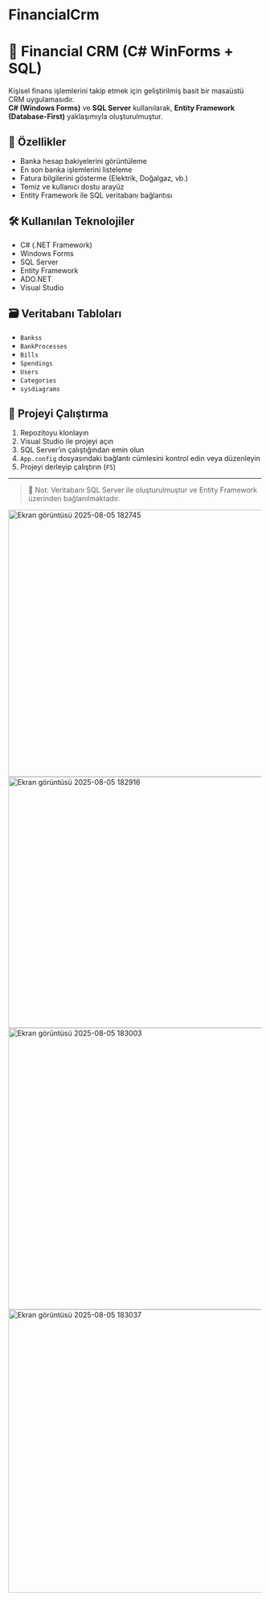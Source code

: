# FinancialCrm
# 💼 Financial CRM (C# WinForms + SQL)

Kişisel finans işlemlerini takip etmek için geliştirilmiş basit bir masaüstü CRM uygulamasıdır.  
**C# (Windows Forms)** ve **SQL Server** kullanılarak, **Entity Framework (Database-First)** yaklaşımıyla oluşturulmuştur.

## 🔹 Özellikler

- Banka hesap bakiyelerini görüntüleme  
- En son banka işlemlerini listeleme  
- Fatura bilgilerini gösterme (Elektrik, Doğalgaz, vb.)  
- Temiz ve kullanıcı dostu arayüz  
- Entity Framework ile SQL veritabanı bağlantısı

## 🛠 Kullanılan Teknolojiler

- C# (.NET Framework)  
- Windows Forms  
- SQL Server  
- Entity Framework  
- ADO.NET  
- Visual Studio

## 🗃 Veritabanı Tabloları

- `Bankss`  
- `BankProcesses`  
- `Bills`  
- `Spendings`  
- `Users`  
- `Categories`  
- `sysdiagrams`

## 🚀 Projeyi Çalıştırma

1. Repozitoyu klonlayın  
2. Visual Studio ile projeyi açın  
3. SQL Server’ın çalıştığından emin olun  
4. `App.config` dosyasındaki bağlantı cümlesini kontrol edin veya düzenleyin  
5. Projeyi derleyip çalıştırın (`F5`)

---

> 📌 Not: Veritabanı SQL Server ile oluşturulmuştur ve Entity Framework üzerinden bağlanılmaktadır.
<img width="879" height="532" alt="Ekran görüntüsü 2025-08-05 182745" src="https://github.com/user-attachments/assets/6ee9ad86-0b2b-4161-9d3c-38f34b78bbd4" />
<img width="800" height="500" alt="Ekran görüntüsü 2025-08-05 182916" src="https://github.com/user-attachments/assets/bde91552-092c-437b-85b3-e049328e4249" />
<img width="793" height="561" alt="Ekran görüntüsü 2025-08-05 183003" src="https://github.com/user-attachments/assets/82b0b6ba-661a-4214-bf6b-3bd668ff6c28" />

<img width="799" height="564" alt="Ekran görüntüsü 2025-08-05 183037" src="https://github.com/user-attachments/assets/fdf1e7cf-be0a-4e9a-9922-3c347dfe26dc" />


